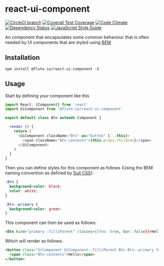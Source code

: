 # react-ui-component

[![CircleCI branch](https://img.shields.io/circleci/project/github/flute-io/react-ui-component/master.svg)](https://circleci.com/gh/flute-io/react-ui-component)
[![Coverall Test Coverage](https://img.shields.io/coveralls/flute-io/react-ui-component/master.svg)](https://coveralls.io/github/flute-io/react-ui-component)
[![Code Climate](https://codeclimate.com/github/flute-io/react-ui-component/badges/gpa.svg)](https://codeclimate.com/github/flute-io/react-ui-component)
[![Dependency Status](https://www.versioneye.com/user/projects/581a0a0289f0a91d55eb925f/badge.svg)](https://www.versioneye.com/user/projects/581a0a0289f0a91d55eb925f)
[![JavaScript Style Guide](https://img.shields.io/badge/code%20style-standard-brightgreen.svg)](http://standardjs.com/)

An <UiComponent /> component that encapsulates some common behaviour that is often needed by UI components that are styled using [BEM](http://getbem.com/)

## Installation
```
npm install @flute-io/react-ui-component -S
```

## Usage

Start by defining your component like this

```js
import React, {Component} from 'react'
import UiComponent from '@flute-io/react-ui-component'

export default class Btn extends Component {

  render () {
    return (
      <UiComponent className="Btn" as="button" {...this}>
        <span className="Btn-contents">{this.props.children}</span>
      </UiComponent>
    )
  }
}
```

Then you can define styles for this component as follows (Using the BEM naming convention as defined by [Suit CSS](https://suitcss.github.io/)):

```css
.Btn {
  background-color: black;
  color: white;
}

.Btn--primary {
  background-color: green;
}

```

This component can then be used as follows:

```html
<Btn kind="primary :fillsParent" classes={{foo: true, bar: false}}>Hello</Btn>
```

Which will render as follows: 

```html
<button class="UiComponent UiComponent--fillsParent Btn Btn--primary foo">
  <span class="Btn-contents">Hello</span>
</button>
```
